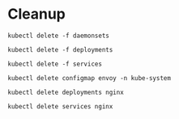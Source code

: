 # Cleanup


```
kubectl delete -f daemonsets
```

```
kubectl delete -f deployments
```

```
kubectl delete -f services
```

```
kubectl delete configmap envoy -n kube-system
```

```
kubectl delete deployments nginx
```

```
kubectl delete services nginx
```
